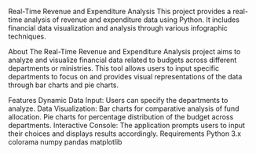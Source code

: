Real-Time Revenue and Expenditure Analysis
This project provides a real-time analysis of revenue and expenditure data using Python. It includes financial data visualization and analysis through various infographic techniques.

About
The Real-Time Revenue and Expenditure Analysis project aims to analyze and visualize financial data related to budgets across different departments or ministries. This tool allows users to input specific departments to focus on and provides visual representations of the data through bar charts and pie charts.

Features
Dynamic Data Input: Users can specify the departments to analyze.
Data Visualization:
Bar charts for comparative analysis of fund allocation.
Pie charts for percentage distribution of the budget across departments.
Interactive Console: The application prompts users to input their choices and displays results accordingly.
Requirements
Python 3.x
colorama
numpy
pandas
matplotlib
